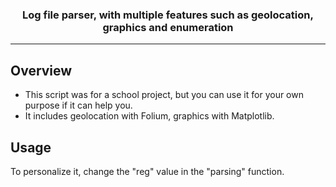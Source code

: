 <h3 align="center">
		Log file parser, with multiple features such as geolocation, graphics and enumeration
</h3>

---

## Overview

- This script was for a school project, but you can use it for your own purpose if it can help you.
- It includes geolocation with Folium, graphics with Matplotlib.

## Usage

To personalize it, change the "reg" value in the "parsing" function.
